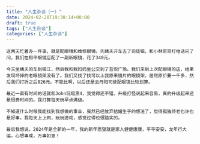 ```yaml
---
title: "人生杂谈（一）"
date: 2024-02-20T19:38:14+08:00
draft: true
tags: ["人生杂谈"]
categories: ["人生杂谈"]
---
```

  
	这两天忙着办一件事，就是配眼镜和维修眼镜。先姨夫开车去了司徒镇，和小林哥哥打电话问了问，我们在和平眼镜店配了一副新眼镜，花了340元。
  
	今天坐姨夫的车到镇江，然后我和我妈妈坐公交到了吾悦广场。我们来到上次配眼镜的店，结果发现坏掉的老眼镜架没有了。我们又找了找可以上我原来镜片的眼镜架，居然原价要一千多，然后我们打折之后826元。不能比啊，以后还是去丹阳司徒配眼镜比较划算。
  
	最近一直有时间的话就和John玩暗黑4，我觉得还不错。升级打怪说起来容易，真的升级起来还是很费时间的。我打算每天玩早点满级。
  
	不知道什么时候我能找到我想做的事业，虽然已经放弃结婚生子的想法了，觉得孤独终老也许也是好事。我每天上上网，玩玩游戏，感觉过得也很踏实的。
  
	最后我想说，2024年是全新的一年，我的新年愿望就是家人健健康康，平平安安，龙年行大运，心想事成，万事如意！

